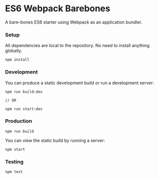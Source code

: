 # ES6 Webpack Barebones

A bare-bones ES6 starter using Webpack as an application bundler.

### Setup

All dependencies are local to the repository. No need to install anything globally.

```shell
npm install
```

### Development

You can produce a static development build or run a development server:

```shell
npm run build:dev

// OR

npm run start:dev
```

### Production

```shell
npm run build
```

You can view the static build by running a server:
```shell
npm start
```

### Testing

```shell
npm test
```
